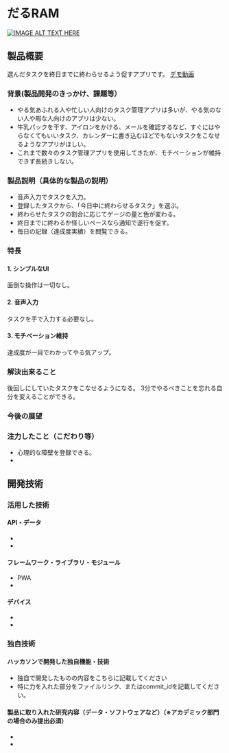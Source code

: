 # だるRAM

[![IMAGE ALT TEXT HERE](https://jphacks.com/wp-content/uploads/2021/07/JPHACKS2021_ogp.jpg)](https://www.youtube.com/watch?v=LUPQFB4QyVo)

## 製品概要

選んだタスクを終日までに終わらせるよう促すアプリです。
[デモ動画](https://youtu.be/fT_Z9_FMBf4)

### 背景(製品開発のきっかけ、課題等）

- やる気あふれる人や忙しい人向けのタスク管理アプリは多いが、やる気のない人や暇な人向けのアプリは少ない。
- 牛乳パックを干す、アイロンをかける、メールを確認するなど、すぐにはやらなくてもいいタスク、カレンダーに書き込むほどでもないタスクをこなせるようなアプリがほしい。
- これまで数々のタスク管理アプリを使用してきたが、モチベーションが維持できず長続きしない。

### 製品説明（具体的な製品の説明）

- 音声入力でタスクを入力。
- 登録したタスクから、「今日中に終わらせるタスク」を選ぶ。
- 終わらせたタスクの割合に応じてゲージの量と色が変わる。
- 終日までに終わるか怪しいペースなら通知で遂行を促す。
- 毎日の記録（達成度実績）を閲覧できる。

### 特長

#### 1. シンプルなUI

面倒な操作は一切なし。

#### 2. 音声入力

タスクを手で入力する必要なし。

#### 3. モチベーション維持

達成度が一目でわかってやる気アップ。


### 解決出来ること

後回しにしていたタスクをこなせるようになる。  3分でやるべきことを忘れる自分を変えることができる。

### 今後の展望



### 注力したこと（こだわり等）
* 心理的な障壁を登録できる。
* 

## 開発技術
### 活用した技術
#### API・データ
* 
* 

#### フレームワーク・ライブラリ・モジュール
* PWA
* 

#### デバイス
* 
* 

### 独自技術
#### ハッカソンで開発した独自機能・技術
* 独自で開発したものの内容をこちらに記載してください
* 特に力を入れた部分をファイルリンク、またはcommit_idを記載してください。

#### 製品に取り入れた研究内容（データ・ソフトウェアなど）（※アカデミック部門の場合のみ提出必須）
* 
* 
